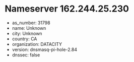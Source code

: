 # Nameserver 162.244.25.230

* as_number: 31798
* name: Unknown
* city: Unknown
* country: CA
* organization: DATACITY
* version: dnsmasq-pi-hole-2.84
* dnssec: false
